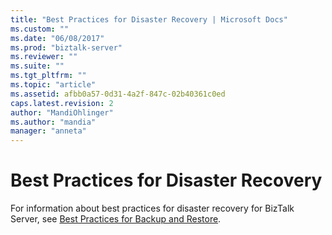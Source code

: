```yaml
---
title: "Best Practices for Disaster Recovery | Microsoft Docs"
ms.custom: ""
ms.date: "06/08/2017"
ms.prod: "biztalk-server"
ms.reviewer: ""
ms.suite: ""
ms.tgt_pltfrm: ""
ms.topic: "article"
ms.assetid: afbb0a57-0d31-4a2f-847c-02b40361c0ed
caps.latest.revision: 2
author: "MandiOhlinger"
ms.author: "mandia"
manager: "anneta"
---
```

# Best Practices for Disaster Recovery
For information about best practices for disaster recovery for BizTalk Server, see [Best Practices for Backup and Restore](../core/best-practices-for-backup-and-restore.md).
